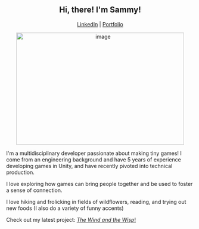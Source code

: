 <h2 align="center">Hi, there! I'm Sammy!</h2>

<div align="center">
  
[LinkedIn](https://www.linkedin.com/in/sammy-chuang-30bb74169/) | [Portfolio](https://www.penguinco.co/) 
</div>

<p align="center">
  <img width="450" height="300" alt="image" src="https://github.com/user-attachments/assets/b6cfceb5-cae5-48a9-a7e0-e0fca341c546" />
</p>

I'm a multidisciplinary developer passionate about making tiny games! 
I come from an engineering background and have 5 years of experience developing games in Unity, and have recently pivoted into technical production.

I love exploring how games can bring people together and be used to foster a sense of connection. 

I love hiking and frolicking in fields of wildflowers, reading, and trying out new foods (I also do a variety of funny accents)

Check out my latest project: [_The Wind and the Wisp_!](https://store.steampowered.com/app/3729770/The_Wind_and_the_Wisp/)

<!--
**penguincoco/penguincoco** is a ✨ _special_ ✨ repository because its `README.md` (this file) appears on your GitHub profile.

Here are some ideas to get you started:

- 🔭 I’m currently working on ...
- 🌱 I’m currently learning ...
- 👯 I’m looking to collaborate on ...
- 🤔 I’m looking for help with ...
- 💬 Ask me about ...
- 📫 How to reach me: ...
- 😄 Pronouns: ...
- ⚡ Fun fact: ...
-->
